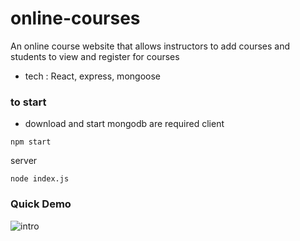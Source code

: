 # online-courses
An online course website that allows instructors to add courses and students to view and register for courses
-  tech : React, express, mongoose

### to start
- download and start mongodb are required
client
```
npm start
```

server
```
node index.js
```

### Quick Demo
 
![intro](https://github.com/user-attachments/assets/3f11260c-aa84-4f13-bbcd-ecad28a530e3)
